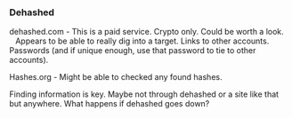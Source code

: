 ### Dehashed

dehashed.com - This is a paid service.  Crypto only.  Could be worth a look.  
&ensp;	Appears to be able to really dig into a target.  Links to other accounts.  Passwords (and if unique enough, use that password to tie to other accounts).  

Hashes.org - Might be able to checked any found hashes.

Finding information is key.  Maybe not through dehashed or a site like that but anywhere.  What happens if dehashed goes down?  